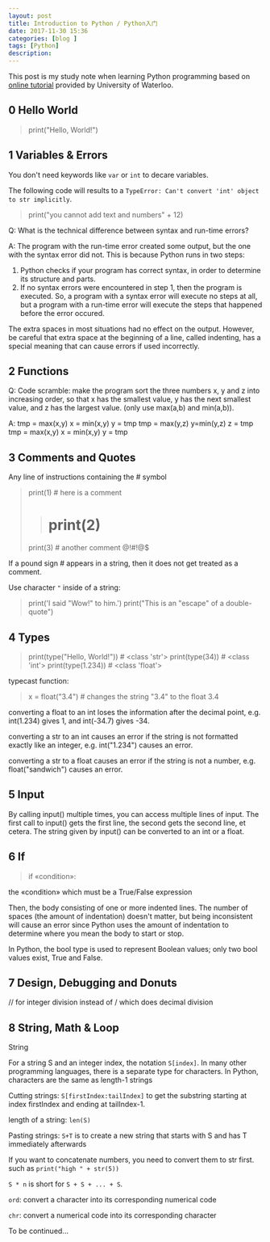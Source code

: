 ```yaml
---
layout: post
title: Introduction to Python / Python入门
date: 2017-11-30 15:36
categories: [blog ]
tags: [Python]
description:
---
```


This post is my study note when learning Python programming based on [online tutorial][py] provided by University of Waterloo.

## 0 Hello World

> print("Hello, World!")

## 1 Variables & Errors

You don't need keywords like `var` or `int` to decare variables.

The following code will results to a `TypeError: Can't convert 'int' object to str implicitly`.

> print("you cannot add text and numbers" + 12)

Q: What is the technical difference between syntax and run-time errors?

A: The program with the run-time error created some output, but the one with the syntax error did not. This is because Python runs in two steps:
1. Python checks if your program has correct syntax, in order to determine its structure and parts.
2. If no syntax errors were encountered in step 1, then the program is executed.
So, a program with a syntax error will execute no steps at all, but a program with a run-time error will execute the steps that happened before the error occured.

The extra spaces in most situations had no effect on the output. However, be careful that extra space at the beginning of a line, called indenting, has a special meaning that can cause errors if used incorrectly.

## 2 Functions

Q: Code scramble: make the program sort the three numbers x, y and z into increasing order, so that x has the smallest value, y has the next smallest value, and z has the largest value. (only use max(a,b) and min(a,b)).

A:
  tmp = max(x,y)
  x = min(x,y)
  y = tmp
  tmp = max(y,z)
  y=min(y,z)
  z = tmp
  tmp = max(x,y)
  x = min(x,y)
  y = tmp

## 3 Comments and Quotes

Any line of instructions containing the # symbol

> print(1) # here is a comment
>> # print(2)
> print(3) # another comment @!#!@$

If a pound sign # appears in a string, then it does not get treated as a comment.

Use character `"` inside of a string:

> print('I said "Wow!" to him.')
> print("This is an \"escape\" of a double-quote")

## 4 Types

> print(type("Hello, World!"))  # <class 'str'>
> print(type(34)) # <class 'int'>
> print(type(1.234)) # <class 'float'>

typecast function:

> x = float("3.4") # changes the string "3.4" to the float 3.4

converting a float to an int loses the information after the decimal point, e.g. int(1.234) gives 1, and int(-34.7) gives -34.

converting a str to an int causes an error if the string is not formatted exactly like an integer, e.g. int("1.234") causes an error.

converting a str to a float causes an error if the string is not a number, e.g. float("sandwich") causes an error.

## 5 Input

By calling input() multiple times, you can access multiple lines of input. The first call to input() gets the first line, the second gets the second line, et cetera.
The string given by input() can be converted to an int or a float.

## 6 If

> if «condition»:

the «condition» which must be a True/False expression

Then, the body consisting of one or more indented lines. The number of spaces (the amount of indentation) doesn't matter, but being inconsistent will cause an error since Python uses the amount of indentation to determine where you mean the body to start or stop.

In Python, the bool type is used to represent Boolean values; only two bool values exist, True and False.

## 7 Design, Debugging and Donuts

 // for integer division instead of / which does decimal division

## 8 String, Math & Loop

String

For a string S and an integer index, the notation `S[index]`. In many other programming languages, there is a separate type for characters. In Python, characters are the same as length-1 strings

Cutting strings: `S[firstIndex:tailIndex]` to get the substring starting at index firstIndex and ending at tailIndex-1.

length of a string: `len(S)`

Pasting strings: `S+T` is to create a new string that starts with S and has T immediately afterwards

If you want to concatenate numbers, you need to convert them to str first. such as `print("high " + str(5))`

`S * n` is short for `S + S + ... + S`.

`ord`: convert a character into its corresponding numerical code

`chr`: convert a numerical code into its corresponding character










To be continued...




[py]: https://cscircles.cemc.uwaterloo.ca/
